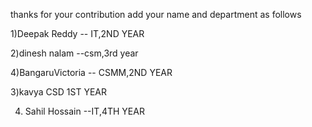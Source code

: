 thanks for your contribution
add your name and department as follows

1)Deepak Reddy -- IT,2ND YEAR

2)dinesh nalam --csm,3rd year


4)BangaruVictoria -- CSMM,2ND YEAR

3)kavya CSD 1ST YEAR

4) Sahil Hossain --IT,4TH YEAR
